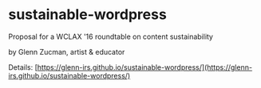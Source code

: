 # sustainable-wordpress
Proposal for a WCLAX '16 roundtable on content sustainability

by Glenn Zucman, artist & educator

Details: [https://glenn-irs.github.io/sustainable-wordpress/](https://glenn-irs.github.io/sustainable-wordpress/)
